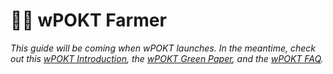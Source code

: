 # 👩‍🌾 wPOKT Farmer

_This guide will be coming when wPOKT launches. In the meantime, check out this_ [_wPOKT Introduction_](https://forum.pokt.network/t/introducing-wpokt-a-regenerative-farming-program/378)_, the_ [_wPOKT Green Paper_](https://forum.pokt.network/t/wpokt-green-paper/400)_, and the_ [_wPOKT FAQ_](../faq/wpokt.md)_._

